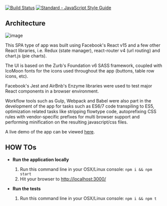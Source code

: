 [![Build Status](https://travis-ci.org/zv3/react-spa-demo.svg?branch=master)](https://travis-ci.org/zv3/react-spa-demo) [![Standard - JavaScript Style Guide](https://img.shields.io/badge/code%20style-standard-brightgreen.svg)](http://standardjs.com/)

## Architecture

![image](http://dzv3.s3.amazonaws.com/sfe-crossover-test/screenshot.png)

This SPA type of app was built using Facebook's React v15 and a few other React libraries, i.e. Redux (state manager), react-router v4 (url routing) and chart.js (pie charts).

The UI is based on the Zurb's Foundation v6 SASS framework, coupled with IcoMoon fonts for the icons used throughout the app (buttons, table row icons, etc).

Facebook's Jest and AirBnb's Enzyme libraries were used to test major React components in a browser environment.

Workflow tools such as Gulp, Webpack and Babel were also part in the development of the app for tasks such as ES6/7 code transpiling to ES5, optimization related tasks like stripping flowtype code, autoprefixing CSS rules with vendor-specific prefixes for multi browser support and performing minification on the resulting javascript/css files.

A live demo of the app can be viewed [here](http://dzv3.s3-website-us-east-1.amazonaws.com/sfe-crossover-test/).


## HOW TOs

  - **Run the application locally**
    1. Run this command line in your OSX/Linux console: `npm i && npm start`
    2. Hit your browser to [http://localhost:3000/](http://localhost:3000/)

  - **Run the tests**
    1. Run this command line in your OSX/Linux console: `npm i && npm t`

